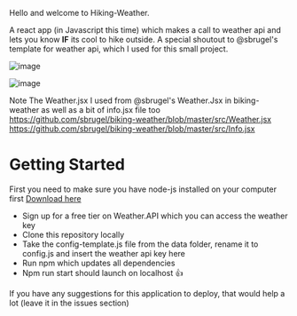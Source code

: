 Hello and welcome to Hiking-Weather.

A react app (in Javascript this time) which makes a call to weather api and lets you know
**IF** its cool to hike outside. 
A special shoutout to @sbrugel's template for weather api, which I used for this small project.

![image](https://user-images.githubusercontent.com/90732327/229379407-9e485229-571a-4fd5-932c-2d9c82f88811.png)

![image](https://user-images.githubusercontent.com/90732327/229379587-8e946bc3-5788-4cd8-a19c-c744f5a5bd60.png)


Note The Weather.jsx I used from @sbrugel's Weather.Jsx in biking-weather as well as a bit of info.jsx file too
https://github.com/sbrugel/biking-weather/blob/master/src/Weather.jsx
https://github.com/sbrugel/biking-weather/blob/master/src/Info.jsx

<h1>Getting Started</h1>
<p>First you need to make sure you have node-js installed on your computer first <a href="https://nodejs.org/en/download">Download here</a><p>
<ul>
    <li>
        Sign up for a free tier on Weather.API which you can access the weather key
    </li>
    <li>
        Clone this repository locally
    </li>
    <li>
        Take the config-template.js file from the data folder, rename it to config.js and insert the weather api key here
    </li>
    <li>Run npm  which updates all dependencies</li>
    <li>Npm run start should launch on localhost 👍</li>
</ul>

<p>If you have any suggestions for this application to deploy, that would help a lot (leave it in the issues section)</p>

